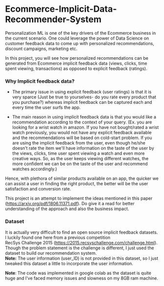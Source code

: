# Ecommerce-Implicit-Data-Recommender-System
Personalization ML is one of the key drivers of the Ecommerce business in the current scenario. One could leverage the power of Data Science on customer feedback data to come up with personalized recommendations, discount campaigns, marketing etc. 

In this project, you will see how personalized recommendations can be generated from Ecommerce implicit feedback data (views, clicks, time spent viewing, transactions) as opposed to explicit feedback (ratings).

### Why Implicit feedback data?
* The primary issue in using explicit feedback (user ratings) is that it is very sparce (Just be true to yourselves- do you rate every product that you purchase?) whereas implicit feedback can be captured each and every time the user surfs the app.

* The main reason in using implicit feedback data is that you would like a recommendation according to the context of your query.
(Ex. you are looking for a wrist watch in amazon. If you have not bought/rated a wrist watch previously, you would not have any explicit feedback available and the recommendations will be based on cold-start problem. If you are using the implicit feedback from the user, even though he/she doesn't rate the item we'll have information on the taste of the user by the views, clicks, time user spent viewing a watch and even more creative ways. So, as the user keeps viewing different watches, the more confident we can be on the taste of the user and recommend watches accordingly.)

Hence, with plethora of similar products available on an app, the quicker we can assist a user in finding the right product, the better will be the user satisfaction and conversion rate. 

This project is an attempt to implement the ideas mentioned in this paper (https://arxiv.org/pdf/1806.11371.pdf). Do give it a read for better understanding of the approach and also the business impact.

### Dataset
It is actually very difficult to find an open source implicit feedback datasets. I luckily found one here from a previous competition  
RecSys Challenge 2015 (https://2015.recsyschallenge.com/challenge.html). Though the problem statement is the challenge is different, I just used the dataset to build our recommendation system.   
__Note:__ The user information (user_ID) is not provided in this dataset, so I just tweaked this dataset a little to incorporate the user information.

__Note__: The code was implemented in google colab as the dataset is quite huge and I've faced memory issues and slowness on my 8GB ram machine.
